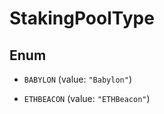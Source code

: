 

# StakingPoolType

## Enum


* `BABYLON` (value: `"Babylon"`)

* `ETHBEACON` (value: `"ETHBeacon"`)



